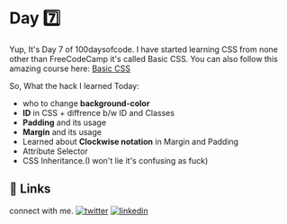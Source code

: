 # Day 7️⃣

Yup, It's Day 7 of 100daysofcode. I have started learning CSS from none other than FreeCodeCamp it's called Basic CSS. 
You can also follow this amazing course here: [Basic CSS](https://www.freecodecamp.org/learn/responsive-web-design/#basic-css) 

So, What the hack I learned Today:
- who to change **background-color**
- **ID** in CSS + diffrence b/w ID and Classes
- **Padding** and its usage
- **Margin** and its usage 
- Learned about **Clockwise notation** in Margin and Padding
- Attribute Selector
- CSS Inheritance.(I won't lie it's confusing as fuck)

## 🔗 Links

connect with me.
[![twitter](https://img.shields.io/badge/twitter-1DA1F2?style=for-the-badge&logo=twitter&logoColor=white)](https://twitter.com/hackanuj)
[![linkedin](https://img.shields.io/badge/linkedin-0A66C2?style=for-the-badge&logo=linkedin&logoColor=white)](https://www.linkedin.com/in/hackanuj/)


  
